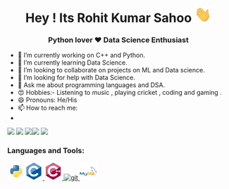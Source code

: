 <h1 align="center">Hey ! Its Rohit Kumar Sahoo <img src="https://raw.githubusercontent.com/ABSphreak/ABSphreak/master/gifs/Hi.gif" width="38px"></h1> 
<h3 align="center">Python lover ❤️  Data Science Enthusiast</h3>



- 🔭 I’m currently working on C++ and Python.
- 🌱 I’m currently learning Data Science. 
- 👯 I’m looking to collaborate on projects on ML and Data science.
- 🤔 I’m looking for help with Data Science.
- 💬 Ask me about programming languages and DSA.
- 😍 Hobbies:- Listening to music , playing cricket , coding and gaming .
- 😄 Pronouns: He/His
- 📫 How to reach me:
- 
<a>[<img src="https://img.icons8.com/fluent/40/000000/gmail-new.png"/>](mailto:rohitkumarsahoo038@gmail.com)</a>  <a>[<img src="https://img.icons8.com/color/40/000000/linkedin.png"/>](https://www.linkedin.com/in/rohitkumarsahoo/)</a> <a>[<img src="https://img.icons8.com/color/40/000000/twitter--v1.png"/>](https://twitter.com/RohitKu83120199)</a><a>[<img src="https://img.icons8.com/fluent/40/000000/facebook-new.png"/>](https://www.facebook.com/rohit.sahoo.7359)</a> <a>[<img src="https://img.icons8.com/fluent/40/000000/instagram-new.png"/>](https://www.instagram.com/ro_hit0212/)






<h3 align="left">Languages and Tools:</h3>
</a> <a href="https://www.cprogramming.com/" target="_blank"> <img src="https://raw.githubusercontent.com/devicons/devicon/master/icons/c/c-original.svg" alt="c" width="40" height="40"/> </a> <a href="https://www.w3schools.com/cpp/" target="_blank"> <img src="https://raw.githubusercontent.com/devicons/devicon/master/icons/cplusplus/cplusplus-original.svg" alt="cplusplus" width="40" height="40"/> </a> <img align="left" width="40px" src="https://raw.githubusercontent.com/github/explore/80688e429a7d4ef2fca1e82350fe8e3517d3494d/topics/python/python.png" /> <a href="https://git-scm.com/" target="_blank"> <img src="https://www.vectorlogo.zone/logos/git-scm/git-scm-icon.svg" alt="git" width="40" height="40"/> </a> </a> <a href="https://www.mysql.com/" target="_blank"> <img src="https://raw.githubusercontent.com/devicons/devicon/master/icons/mysql/mysql-original-wordmark.svg" alt="mysql" width="40" height="40"/> </a> 


